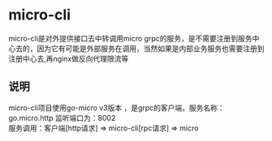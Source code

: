 # micro-cli
micro-cli是对外提供接口去中转调用micro grpc的服务，是不需要注册到服务中心去的，因为它有可能是外部服务在调用，当然如果是内部业务服务也需要注册到注册中心去,再nginx做反向代理限流等

## 说明
micro-cli项目使用go-micro v3版本 ，是grpc的客户端，服务名称：go.micro.http 监听端口为：8002  
服务调用：客户端[http请求] => micro-cli[rpc请求] => micro  

